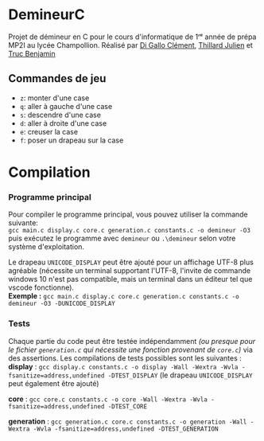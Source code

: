 # DemineurC
Projet de démineur en C pour le cours d'informatique de 1ʳᵉ année de prépa MP2I au lycée Champollion.
Réalisé par [Di Gallo Clément](https://github.com/Merlode11), [Thillard Julien](https://github.com/supersurviveur) et [Truc Benjamin](https://github.com/TRUCBenjamin)

## Commandes de jeu
- `z`: monter d'une case
- `q`: aller à gauche d'une case
- `s`: descendre d'une case
- `d`: aller à droite d'une case
- `e`: creuser la case
- `f`: poser un drapeau sur la case

# Compilation
### Programme principal
Pour compiler le programme principal, vous pouvez utiliser la commande suivante: \
`gcc main.c display.c core.c generation.c constants.c -o demineur -O3`
puis exécutez le programme avec `demineur` ou `.\demineur` selon votre système d'exploitation.

Le drapeau `UNICODE_DISPLAY` peut être ajouté pour un affichage UTF-8 plus agréable (nécessite un terminal supportant l'UTF-8, l'invite de commande windows 10 n'est pas compatible, mais un terminal dans un éditeur tel que vscode fonctionne). \
__Exemple :__ `gcc main.c display.c core.c generation.c constants.c -o demineur -O3 -DUNICODE_DISPLAY`

### Tests
Chaque partie du code peut être testée indépendamment _(ou presque pour le fichier `generation.c` qui nécessite une fonction provenant de `core.c`)_ via des assertions. Les compilations de tests possibles sont les suivantes : \
__display__ : `gcc display.c constants.c -o display -Wall -Wextra -Wvla -fsanitize=address,undefined -DTEST_DISPLAY` (le drapeau `UNICODE_DISPLAY` peut également être ajouté)

__core__ : `gcc core.c constants.c -o core -Wall -Wextra -Wvla -fsanitize=address,undefined -DTEST_CORE`

__generation__ : `gcc generation.c core.c constants.c -o generation -Wall -Wextra -Wvla -fsanitize=address,undefined -DTEST_GENERATION`